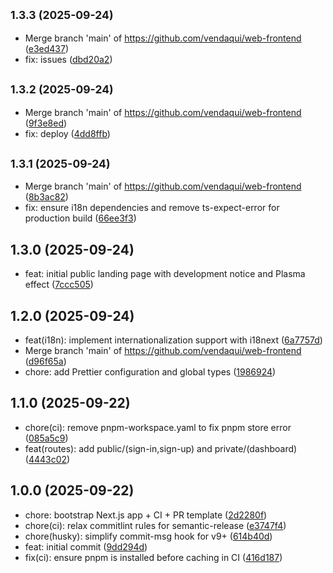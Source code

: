 ## <small>1.3.3 (2025-09-24)</small>

* Merge branch 'main' of https://github.com/vendaqui/web-frontend ([e3ed437](https://github.com/vendaqui/web-frontend/commit/e3ed437))
* fix: issues ([dbd20a2](https://github.com/vendaqui/web-frontend/commit/dbd20a2))

## <small>1.3.2 (2025-09-24)</small>

* Merge branch 'main' of https://github.com/vendaqui/web-frontend ([9f3e8ed](https://github.com/vendaqui/web-frontend/commit/9f3e8ed))
* fix: deploy ([4dd8ffb](https://github.com/vendaqui/web-frontend/commit/4dd8ffb))

## <small>1.3.1 (2025-09-24)</small>

* Merge branch 'main' of https://github.com/vendaqui/web-frontend ([8b3ac82](https://github.com/vendaqui/web-frontend/commit/8b3ac82))
* fix: ensure i18n dependencies and remove ts-expect-error for production build ([66ee3f3](https://github.com/vendaqui/web-frontend/commit/66ee3f3))

## 1.3.0 (2025-09-24)

* feat: initial public landing page with development notice and Plasma effect ([7ccc505](https://github.com/vendaqui/web-frontend/commit/7ccc505))

## 1.2.0 (2025-09-24)

* feat(i18n): implement internationalization support with i18next ([6a7757d](https://github.com/vendaqui/web-frontend/commit/6a7757d))
* Merge branch 'main' of https://github.com/vendaqui/web-frontend ([d96f65a](https://github.com/vendaqui/web-frontend/commit/d96f65a))
* chore: add Prettier configuration and global types ([1986924](https://github.com/vendaqui/web-frontend/commit/1986924))

## 1.1.0 (2025-09-22)

* chore(ci): remove pnpm-workspace.yaml to fix pnpm store error ([085a5c9](https://github.com/vendaqui/web-frontend/commit/085a5c9))
* feat(routes): add public/(sign-in,sign-up) and private/(dashboard) ([4443c02](https://github.com/vendaqui/web-frontend/commit/4443c02))

## 1.0.0 (2025-09-22)

* chore: bootstrap Next.js app + CI + PR template ([2d2280f](https://github.com/vendaqui/web-frontend/commit/2d2280f))
* chore(ci): relax commitlint rules for semantic-release ([e3747f4](https://github.com/vendaqui/web-frontend/commit/e3747f4))
* chore(husky): simplify commit-msg hook for v9+ ([614b40d](https://github.com/vendaqui/web-frontend/commit/614b40d))
* feat: initial commit ([9dd294d](https://github.com/vendaqui/web-frontend/commit/9dd294d))
* fix(ci): ensure pnpm is installed before caching in CI ([416d187](https://github.com/vendaqui/web-frontend/commit/416d187))

